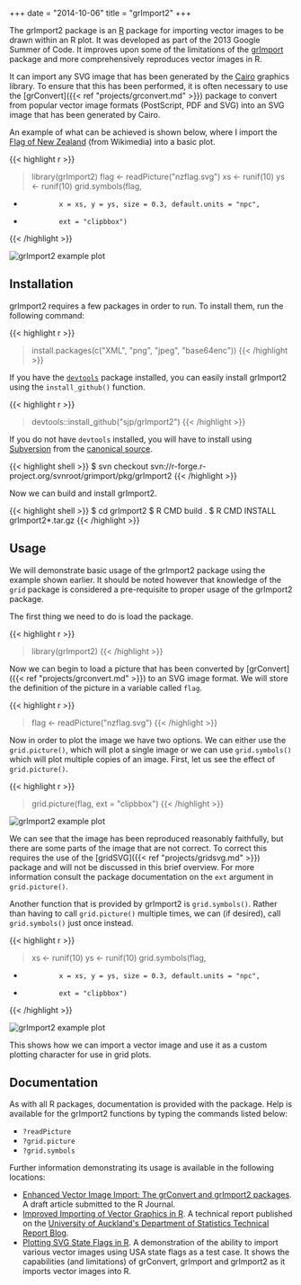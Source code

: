 +++
date = "2014-10-06"
title = "grImport2"
+++

The grImport2 package is an [R](https://www.r-project.org/) package for
importing vector images to be drawn within an R plot. It was developed as part
of the 2013 Google Summer of Code. It improves upon some of the limitations of
the [grImport](https://cran.r-project.org/package=grImport) package and more
comprehensively reproduces vector images in R.

It can import any SVG image that has been generated by the [Cairo](https://cairographics.org/)
graphics library. To ensure that this has been performed, it is often necessary
to use the [grConvert]({{< ref "projects/grconvert.md" >}}) package to convert
from popular vector image formats (PostScript, PDF and SVG) into an SVG image
that has been generated by Cairo.

An example of what can be achieved is shown below, where I import the
[Flag of New Zealand](https://commons.wikimedia.org/wiki/File:Flag_of_New_Zealand.svg) (from Wikimedia) into a basic plot.

{{< highlight r >}}
> library(grImport2)
> flag <- readPicture("nzflag.svg")
> xs <- runif(10)
> ys <- runif(10)
> grid.symbols(flag,
+              x = xs, y = ys, size = 0.3, default.units = "npc",
+              ext = "clipbbox")
{{< /highlight >}}

![grImport2 example plot](flag-export-symbols.svg)

## Installation

grImport2 requires a few packages in order to run. To install them, run the
following command:

{{< highlight r >}}
> install.packages(c("XML", "png", "jpeg", "base64enc"))
{{< /highlight >}}

If you have the [`devtools`](https://github.com/hadley/devtools) package
installed, you can easily install grImport2 using the `install_github()` function.

{{< highlight r >}}
> devtools::install_github("sjp/grImport2")
{{< /highlight >}}

If you do not have `devtools` installed, you will have to install using
[Subversion](https://subversion.apache.org) from the [canonical source](https://r-forge.r-project.org/projects/grimport/).

{{< highlight shell >}}
$ svn checkout svn://r-forge.r-project.org/svnroot/grimport/pkg/grImport2
{{< /highlight >}}

Now we can build and install grImport2.

{{< highlight shell >}}
$ cd grImport2
$ R CMD build .
$ R CMD INSTALL grImport2*.tar.gz
{{< /highlight >}}

## Usage

We will demonstrate basic usage of the grImport2 package using the example shown
earlier. It should be noted however that knowledge of the `grid` package is
considered a pre-requisite to proper usage of the grImport2 package.

The first thing we need to do is load the package.

{{< highlight r >}}
> library(grImport2)
{{< /highlight >}}

Now we can begin to load a picture that has been converted by [grConvert]({{< ref "projects/grconvert.md" >}})
to an SVG image format. We will store the definition of the picture in a
variable called `flag`.

{{< highlight r >}}
> flag <- readPicture("nzflag.svg")
{{< /highlight >}}

Now in order to plot the image we have two options. We can either use the
`grid.picture()`, which will plot a single image or we can use `grid.symbols()`
which will plot multiple copies of an image. First, let us see the effect of
`grid.picture()`.

{{< highlight r >}}
> grid.picture(flag, ext = "clipbbox")
{{< /highlight >}}

![grImport2 example plot](flag-export-picture.svg)

We can see that the image has been reproduced reasonably faithfully, but there
are some parts of the image that are not correct. To correct this requires the
use of the [gridSVG]({{< ref "projects/gridsvg.md" >}}) package and will not be
discussed in this brief overview. For more information consult the package
documentation on the `ext` argument in `grid.picture()`.

Another function that is provided by grImport2 is `grid.symbols()`. Rather than
having to call `grid.picture()` multiple times, we can (if desired), call
`grid.symbols()` just once instead.

{{< highlight r >}}
> xs <- runif(10)
> ys <- runif(10)
> grid.symbols(flag,
+              x = xs, y = ys, size = 0.3, default.units = "npc",
+              ext = "clipbbox")
{{< /highlight >}}

![grImport2 example plot](flag-export-symbols.svg)

This shows how we can import a vector image and use it as a custom plotting
character for use in grid plots.

## Documentation

As with all R packages, documentation is provided with the package. Help is
available for the grImport2 functions by typing the commands listed below:

* `?readPicture`
* `?grid.picture`
* `?grid.symbols`

Further information demonstrating its usage is available in the following locations:

* [Enhanced Vector Image Import: The
grConvert and grImport2 packages](https://www.stat.auckland.ac.nz/~paul/R/grImport2/grImport2.pdf). A draft article submitted to the R Journal.
* [Improved Importing of Vector Graphics in R](grImport2.html). A technical report published on the [University of Auckland's Department of Statistics Technical Report Blog](https://stattech.wordpress.fos.auckland.ac.nz/2013-9-improved-importing-of-vector-graphics-in-r/).
* [Plotting SVG State Flags in R](plotting-svg-state-flags-in-r). A demonstration of the ability to import various vector images using USA state flags as a test case. It shows the capabilities (and limitations) of grConvert, grImport and grImport2 as it imports vector images into R.
